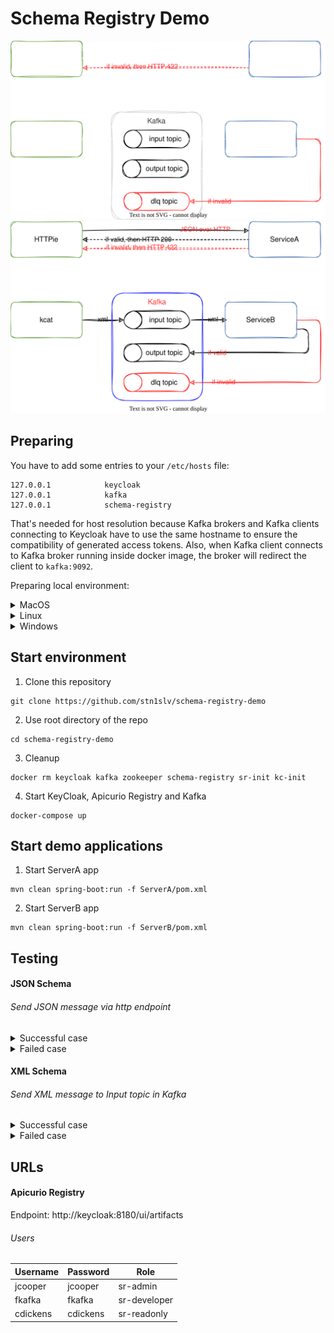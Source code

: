# Schema Registry Demo

![Demo case](pics/SchemaRegistryDemo-dark.svg#gh-dark-mode-only)
![Demo case](pics/SchemaRegistryDemo-light.svg#gh-light-mode-only)

## Preparing
You have to add some entries to your ```/etc/hosts``` file:
```
127.0.0.1            keycloak
127.0.0.1            kafka
127.0.0.1            schema-registry
```
That's needed for host resolution because Kafka brokers and Kafka clients connecting to Keycloak have to use the same hostname to ensure the compatibility of generated access tokens. Also, when Kafka client connects to Kafka broker running inside docker image, the broker will redirect the client to ```kafka:9092```.



Preparing local environment:
<details><summary>MacOS</summary>

Required software:
- Docker engine & docker compose (Docker Desktop for Mac or [Rancher Desktop](https://github.com/rancher-sandbox/rancher-desktop/))
- [Git](https://github.com/git/git)
- [Apache Maven](https://github.com/apache/maven)
- [httpie](https://github.com/httpie/httpie) (or any other http client)
- [kcat](https://github.com/edenhill/kcat) (or any other kafka client)

You can install using following command:
```
brew install git httpie kcat maven
```
</details>

<details><summary>Linux</summary>

Required software:
- Docker engine & docker compose
- [Git](https://github.com/git/git)
- [Apache Maven](https://github.com/apache/maven)
- [httpie](https://github.com/httpie/httpie) (or any other http client)
- [kcat](https://github.com/edenhill/kcat) (or any other kafka client)

On Ubuntu you can install last three tools using the following command:
```
sudo apt update && sudo apt install git httpie kafkacat maven -y
```
</details>

<details><summary>Windows</summary>

Required software:
- Docker Desktop for Windows
- [Git](https://git-scm.com/download/win) 
- [Apache Maven](https://github.com/apache/maven)
- Windows Subsystem for Linux (for httpie and kcat/kafkacat)
</details>

## Start environment
1. Clone this repository
```
git clone https://github.com/stn1slv/schema-registry-demo
```
2. Use root directory of the repo
```
cd schema-registry-demo
```
3. Cleanup
```
docker rm keycloak kafka zookeeper schema-registry sr-init kc-init
```
4. Start KeyCloak, Apicurio Registry and Kafka
```
docker-compose up
```

## Start demo applications
1. Start ServerA app
```
mvn clean spring-boot:run -f ServerA/pom.xml
```
2. Start ServerB app
```
mvn clean spring-boot:run -f ServerB/pom.xml
```

## Testing
#### JSON Schema
###### Send JSON message via http endpoint

<details><summary>Successful case</summary>

John made a purchase of item 20223 for Jane:
```
cat examples/purchaseOrderV1_Alice.json | http POST 'http://localhost:8085/doSomething' Content-Type:'application/json'
```
Alice sent a present to Bob:
```
cat examples/purchaseOrderV1_John.json | http POST 'http://localhost:8085/doSomething' Content-Type:'application/json'
```
</details>

<details><summary>Failed case</summary>

John made a purchase of item 20223 for Jane:
```
cat examples/purchaseOrderV1_Alice-invalid.json | http POST 'http://localhost:8085/doSomething' Content-Type:'application/json'
```
Alice sent a present to Bob:
```
cat examples/purchaseOrderV1_John-invalid.json | http POST 'http://localhost:8085/doSomething' Content-Type:'application/json'
```
</details>

#### XML Schema
###### Send XML message to Input topic in Kafka

<details><summary>Successful case</summary>

###### Send messages
John made a purchase of item 20223 for Jane:
```
kcat -P -b 127.0.0.1 -t input examples/purchaseOrderV1_Alice.xml
```
Alice sent a present to Bob:
```
kcat -P -b 127.0.0.1 -t input examples/purchaseOrderV1_John.xml
```
###### Monitor messages in Output topic
In case of successful validation the message will be moved to output topic:
```
kcat -b 127.0.0.1 -t output
```
</details>

<details><summary>Failed case</summary>

###### Send messages
John made a purchase of item 20223 for Jane:
```
kcat -P -b 127.0.0.1 -t input examples/purchaseOrderV1_Alice-invalid.xml
```
Alice sent a present to Bob:
```
kcat -P -b 127.0.0.1 -t input examples/purchaseOrderV1_John-invalid.xml
```
###### Monitor messages in DLQ topic
In case of validation failure the message will be moved  to dlq topic:
```
kcat -C -b 127.0.0.1 -t dlq -f '\nKey: %k\t\nHeaders: %h \t\nValue: %s\\n--\n'
```
</details>

## URLs
#### Apicurio Registry
Endpoint: http://keycloak:8180/ui/artifacts

###### Users
| Username | Password | Role         |
| -------- | -------- | ------------ |
| jcooper  | jcooper  | sr-admin     |
| fkafka   | fkafka   | sr-developer |
| cdickens | cdickens | sr-readonly  |
